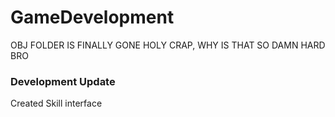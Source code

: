 # GameDevelopment

OBJ FOLDER IS FINALLY GONE HOLY CRAP, WHY IS THAT SO DAMN HARD BRO

### Development Update

Created Skill interface

